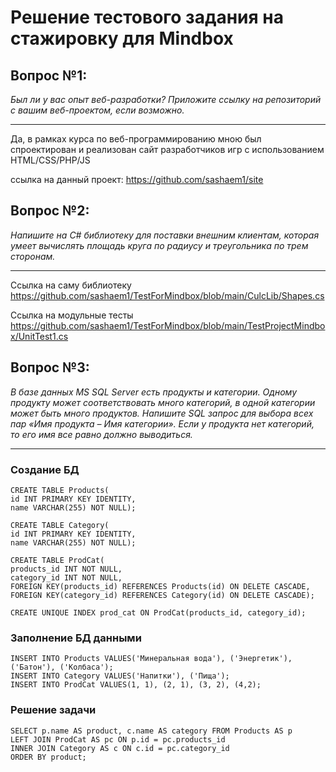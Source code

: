 # Решение тестового задания на стажировку для Mindbox
## **Вопрос №1:**

_Был ли у вас опыт веб-разработки? Приложите ссылку на репозиторий с вашим веб-проектом, если возможно._

------------------------

Да, в рамках курса по веб-программированию мною был спроектирован и реализован сайт разработчиков игр с использованием HTML/CSS/PHP/JS

ссылка на данный проект: https://github.com/sashaem1/site

## **Вопрос №2:**

_Напишите на C# библиотеку для поставки внешним клиентам, которая умеет вычислять площадь круга по радиусу и треугольника по трем сторонам._

------------------------
Ссылка на саму библиотеку https://github.com/sashaem1/TestForMindbox/blob/main/CulcLib/Shapes.cs

Ссылка на модульные тесты https://github.com/sashaem1/TestForMindbox/blob/main/TestProjectMindbox/UnitTest1.cs

## **Вопрос №3:**

_В базе данных MS SQL Server есть продукты и категории. Одному продукту может соответствовать много категорий, в одной категории может быть много продуктов. Напишите SQL запрос для выбора всех пар «Имя продукта – Имя категории». Если у продукта нет категорий, то его имя все равно должно выводиться._

------------------------
### Создание БД
```
CREATE TABLE Products(
id INT PRIMARY KEY IDENTITY, 
name VARCHAR(255) NOT NULL);

CREATE TABLE Category(
id INT PRIMARY KEY IDENTITY,
name VARCHAR(255) NOT NULL);

CREATE TABLE ProdCat(
products_id INT NOT NULL,
category_id INT NOT NULL,
FOREIGN KEY(products_id) REFERENCES Products(id) ON DELETE CASCADE,
FOREIGN KEY(category_id) REFERENCES Category(id) ON DELETE CASCADE);

CREATE UNIQUE INDEX prod_cat ON ProdCat(products_id, category_id);
```
### Заполнение БД данными
```
INSERT INTO Products VALUES('Минеральная вода'), ('Энергетик'), ('Батон'), ('Колбаса');
INSERT INTO Category VALUES('Напитки'), ('Пища');
INSERT INTO ProdCat VALUES(1, 1), (2, 1), (3, 2), (4,2);
```

### Решение задачи
```
SELECT p.name AS product, c.name AS category FROM Products AS p
LEFT JOIN ProdCat AS pc ON p.id = pc.products_id
INNER JOIN Category AS c ON c.id = pc.category_id
ORDER BY product;
```

